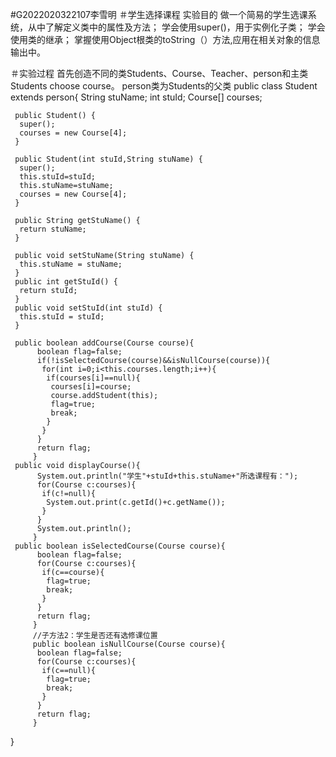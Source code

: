 #G2022020322107李雪明
＃学生选择课程
实验目的
做一个简易的学生选课系统，从中了解定义类中的属性及方法；
学会使用super()，用于实例化子类；
学会使用类的继承；
掌握使用Object根类的toString（）方法,应用在相关对象的信息输出中。

＃实验过程
首先创造不同的类Students、Course、Teacher、person和主类Students choose course。
person类为Students的父类
public class Student extends person{
	 String stuName;
	 int stuId;
	 Course[] courses;

	 public Student() {
	  super();
	  courses = new Course[4];
	 }

	 public Student(int stuId,String stuName) {
	  super();
	  this.stuId=stuId;
	  this.stuName=stuName;
	  courses = new Course[4];
	 }

	 public String getStuName() {
	  return stuName;
	 }
	 
	 public void setStuName(String stuName) {
	  this.stuName = stuName;
	 }
	 public int getStuId() {
	  return stuId;
	 }
	 public void setStuId(int stuId) {
	  this.stuId = stuId;
	 }

	 public boolean addCourse(Course course){
		  boolean flag=false;
		  if(!isSelectedCourse(course)&&isNullCourse(course)){
		   for(int i=0;i<this.courses.length;i++){
		    if(courses[i]==null){
		     courses[i]=course;
		     course.addStudent(this);
		     flag=true;
		     break;
		    }
		   }
		  }
		  return flag;
		 }
	 public void displayCourse(){
		  System.out.println("学生"+stuId+this.stuName+"所选课程有：");
		  for(Course c:courses){
		   if(c!=null){
		    System.out.print(c.getId()+c.getName());
		   }
		  }
		  System.out.println();
		 }
	 public boolean isSelectedCourse(Course course){
		  boolean flag=false;
		  for(Course c:courses){
		   if(c==course){
		    flag=true;
		    break;
		   }
		  }
		  return flag;
		 }
		 //子方法2：学生是否还有选修课位置
		 public boolean isNullCourse(Course course){
		  boolean flag=false;
		  for(Course c:courses){
		   if(c==null){
		    flag=true;
		    break;
		   }
		  }
		  return flag;
		 }

	
}
